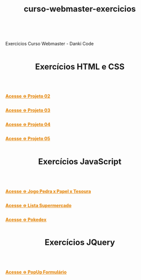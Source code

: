 # curso-webmaster-exercicios

<style>

body {
    padding: 15px;
}

.container-lg.px-3.my-5.markdown-body {
    background-color: black;
    color: white;
    padding: 50px 40px;
    box-shadow: 0px 0px 20px black;
    border-radius: 15px;
}

h1#curso-webmaster-exercicios, h1{
    font-size: 1.8em;
    text-align: center;
    padding-bottom: 40px;
}

a {
    font-weight: 800;
    color: #e58b16;
}

container.conteudo {
    display: flex;
    flex-direction: column;
    margin: 33px 3%;
}

</style>

<container class="conteudo">
<p>Exercicios Curso Webmaster - Danki Code</p>


<h1>Exercícios HTML e CSS</h1>

<a href="https://wandersonhrodrigues.github.io/curso-webmaster-exercicios/html_css/Projeto_02/" target="_blank">Acesse => Projeto 02</a>

<a href="https://wandersonhrodrigues.github.io/curso-webmaster-exercicios/html_css/Projeto_03/" target="_blank">Acesse => Projeto 03</a>

<a href="https://wandersonhrodrigues.github.io/curso-webmaster-exercicios/html_css/projeto_04/index.html" target="_blank">Acesse => Projeto 04</a>

<a href="https://wandersonhrodrigues.github.io/curso-webmaster-exercicios/html_css/projeto_05/index.html" target="_blank">Acesse => Projeto 05</a>
 
<h1>Exercícios JavaScript</h1>

<a href="https://wandersonhrodrigues.github.io/curso-webmaster-exercicios/JavaScript/pedrapapeltesoura/" target="_blank">Acesse => Jogo Pedra x Papel x Tesoura</a>

<a href="https://wandersonhrodrigues.github.io/curso-webmaster-exercicios/JavaScript/supermercado_app/" target="_blank">Acesse => Lista Supermercado</a>

<a href="https://wandersonhrodrigues.github.io/curso-webmaster-exercicios/JavaScript/pokedex">Acesse => Pokedex</a>

<h1>Exercícios JQuery</h1>

<a href="https://wandersonhrodrigues.github.io/curso-webmaster-exercicios/JQuery" target="_blank">Acesse => PopUp Formulário</a>
</container><!--    conteudo    -->